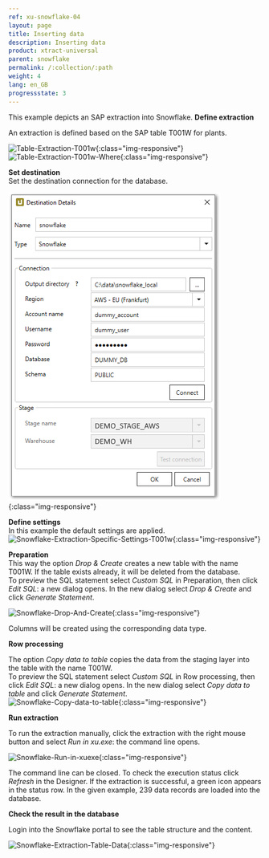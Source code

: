 ```yaml
---
ref: xu-snowflake-04
layout: page
title: Inserting data
description: Inserting data
product: xtract-universal
parent: snowflake
permalink: /:collection/:path
weight: 4
lang: en_GB
progressstate: 3
---
```


This example depicts an SAP extraction into Snowflake.
**Define extraction**

An extraction is defined based on the SAP table T001W for plants.

![Table-Extraction-T001w](/img/content/xu/xu-table-t001w-main.png){:class="img-responsive"}
![Table-Extraction-T001w-Where](/img/content/xu/xu-table-t001w-where.png){:class="img-responsive"}


**Set destination** <br>
Set the destination connection for the database.  

![Snowflake-Destination](/img/content/xu/snowflake/snowflake-destination-details_1.png){:class="img-responsive"}

**Define settings** <br>
In this example the default settings are applied.
![Snowflake-Extraction-Specific-Settings-T001w](/img/content/xu/snowflake/snowflake-destination-spec-settings-t001w.png){:class="img-responsive"}

**Preparation** <br>
This way the option *Drop & Create* creates a new table with the name T001W. 
If the table exists already, it will be deleted from the database. <br>
To preview the SQL statement select *Custom SQL* in Preparation, then click *Edit SQL*: a new dialog opens.
In the new dialog select *Drop & Create* and click *Generate Statement*. <br>

![Snowflake-Drop-And-Create](/img/content/xu/snowflake/snowflake-t001w-drop-and-create.png){:class="img-responsive"}

Columns will be created using the corresponding data type. 

**Row processing**

The option *Copy data to table* copies the data from the staging layer into the table with the name T001W. <br>
To preview the SQL statement select *Custom SQL* in Row processing, then click *Edit SQL*: a new dialog opens.
In the new dialog select *Copy data to table* and click *Generate Statement*.  
![Snowflake-Copy-data-to-table](/img/content/xu/snowflake/snowflake-t001w-copy-data-into-table.png){:class="img-responsive"}

**Run extraction**

To run the extraction manually, click the extraction with the right mouse button and select *Run in xu.exe*: the command line opens.

![Snowflake-Run-in-xuexe](/img/content/xu/snowflake/snowflake-t001w-run-in-xuexe.png){:class="img-responsive"}

The command line can be closed. To check the execution status click *Refresh* in the Designer.
If the extraction is successful, a green icon appears in the status row.
In the given example, 239 data records are loaded into the database.


**Check the result in the database**

Login into the Snowflake portal to see the table structure and the content. 

![Snowflake-Extraction-Table-Data](/img/content/xu/snowflake/snowflake-t001w-worksheet-preview.png){:class="img-responsive"}
